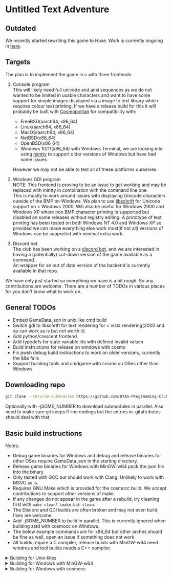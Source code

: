# Untitled Text Adventure

## Outdated
We recently started rewriting this game to Haxe. Work is currently ongoing in [here](https://github.com/UTAS-Programming-Club/UntitledTextAdventure/tree/haxe-rewrite-4).

## Targets
The plan is to implement the game in c with three frontends:
1. Console program  
   This will likely need full unicode and ansi sequences as we do not wanted to be limited in usable characters and want to have some support for simple images displayed via a image to text library which requires colour text printing.
   If we have a release build for this it will probably be built with [Cosmopolitan](https://github.com/jart/cosmopolitan) for compatibility with:
   * FreeBSD(aarch64, x86_64)
   * Linux(aarch64, x86_64)
   * MacOS(aarch64, x86_64)
   * NetBSD(x86_64)
   * OpenBSD(x86_64)
   * Windows 10/11(x86_64) with Windows Terminal, we are looking into using [mintty](https://github.com/mintty/mintty) to support older versions of Windows but have had some issues

   However we may not be able to test all of these platforms ourselves.

2. Windows GDI program  
   NOTE: This frontend is proving to be an issue to get working and may be replaced with mintty in combination with the command line one.  
   This is mostly to work around issues with displaying Unicode characters outside of the BMP on Windows.
   We plan to use [libschrift](https://github.com/tomolt/libschrift) for Unicode support on < Windows 2000. Will also be useful for Windows 2000 and Windows XP where non BMP character printing is supported but disabled on some releases without registry editing.
   A prototype of text printing has been tested on both Windows NT 4.0 and Windows XP so provided we can made everything else work most(if not all) versions of Windows can be supported with minimal extra work.
3. Discord bot  
   The club has been working on a [discord bot](https://github.com/UTAS-Programming-Club/DiscordBot), and we are interested in having a (potentially) cut-down version of the game available as a command.  
   An wrapper for an out of date version of the backend is currently available in that repo.

We have only just started so everything we have is a bit rough. So any contributions are welcome. There are a number of TODOs in various places for you don't know what to work on.

## General TODOs
* Embed GameData.json in unix like cmd build
* Switch gdi to libschrift for text rendering for < vista rendering(2000 and xp can work as is but not worth it)
* Add python/crescent frontend
* Add typedefs for state variable ids with defined invalid values
* Build instructions for release on windows with cosmo
* Fix pwsh debug build instructions to work on older versions, currently the &&s fails
* Support building tools and cmdgame with cosmo on OSes other than Windows

## Downloading repo
```sh
git clone --recurse-submodules https://github.com/UTAS-Programming-Club/UntitledTextAdventure.git
```
Optionally with -jSOME_NUMBER to download submodules in parallel.
Also need to make sure git keeps lf line endings but the entries in .gitattributes should deal with that.

## Basic build instructions
Notes:
* Debug game binaries for Windows and debug and release binaries for other OSes require GameData.json in the starting directory.
* Release game binaries for Windows with MinGW-w64 pack the json file into the binary.
* Only tested with GCC but should work with Clang. Unlikely to work with MSVC as is.
* Requires GNU Make which is provided for the cosmocc build. We accept contributions to support other versions of make.
* If any changes do not appear in the game after a rebuild, try cleaning first with `make clean`/`.\make.bat clean`.
* The Discord and GDI builds are often broken and may not even build, fixes are welcome.
* Add -jSOME_NUMBER to build in parallel. This is currently ignored when building zstd with cosmocc on Windows.
* The below example commands are for x86_64 but other arches should be fine as well, open an issue if something does not work.
* All builds require a C compiler, release builds with MinGW-w64 need windres and tool builds needs a C++ compiler.

<details>
<summary>Building for Unix-likes</summary>

Tested on Linux, hopefully works on other Unix-likes and possibly even Cygwin and MSYS2.
<br><br>

Debug
```sh
make CC=gcc debug               # Produces ./out/x86_64-pc-linux-gnu/debug/bin/cmdgame
make CC=gcc CXX=g++ debug-tools # Produces ./out/x86_64-pc-linux-gnu/debug/bin/{jsonvalidator, mapwatch, printgamedata}
```
Release:
```sh
make CC=gcc release       # Produces ./out/x86_64-pc-linux-gnu/release/bin/cmdgame
make CC=gcc discord       # Produces ./out/x86_64-pc-linux-gnu/release/bin/game.so
make CC=gcc CXX=g++ tools # Produces ./out/x86_64-pc-linux-gnu/release/bin/{jsonvalidator, mapwatch, printgamedata}
```

</details>

<details>
<summary>Building for Windows with MinGW-w64</summary>

Tested via cross compilation on WSL, hopefully also works on Windows directly including via MSYS2's version of MinGW-w64.  
If building on WSL, copying and running from Windows is recommended to avoid a startup speed penalty.
<br><br>

Debug:
```sh
make CC=x86_64-w64-mingw32-gcc debug                                  # Produces out/x86_64-w64-mingw32/debug/bin/{cmdgame.exe, gdigame.exe}
make CC=x86_64-w64-mingw32-gcc CXX=x86_64-w64-mingw32-g++ debug-tools # Produces out/x86_64-w64-mingw32/debug/bin/{jsonvalidator.exe, mapwatch.exe, printgamedata.exe}
```
Release:
```sh
make CC=x86_64-w64-mingw32-gcc WINDRES=x86_64-w64-mingw32-windres release # Produces out/x86_64-w64-mingw32/release/bin/{cmdgame.exe, gdigame.exe}
make CC=x86_64-w64-mingw32-gcc CXX=x86_64-w64-mingw32-g++ tools           # Produces out/x86_64-w64-mingw32/release/bin/{jsonvalidator.exe, mapwatch.exe, printgamedata.exe}
```

</details>

<details>
<summary>Building for Windows with cosmocc</summary>

Tested on Windows with the newest tools as of 20240711.  
For older versions of powershell either run the commands seperately or switch to cmd or powershell core.
<br><br>

Debug:
```pwsh
.\getwindeps.bat && .\make.bat debug       # Produces out/x86_64-pc-linux-cosmo/debug/bin/{cmdgame.com, gdigame.com}
.\getwindeps.bat && .\make.bat debug-tools # Produces out/x86_64-pc-linux-cosmo/debug/bin/{jsonvalidator.com, mapwatch.com, printgamedata.com}
```
Release:
```pwsh
.\getwindeps.bat && .\make.bat release # Produces out/x86_64-pc-linux-cosmo/release/bin/{cmdgame.com, gdigame.com}
.\getwindeps.bat && .\make.bat tools   # Produces out/x86_64-pc-linux-cosmo/release/bin/{jsonvalidator.com, mapwatch.com, printgamedata.com}
```

</details>
